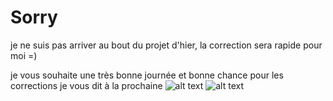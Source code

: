 # Sorry
je ne suis pas arriver au bout du projet d'hier, la correction sera rapide pour moi =)

je vous souhaite une très bonne journée et bonne chance pour les corrections 
je vous dit à la prochaine
![alt text](https://media1.tenor.com/images/040c72e2d9e25e0f5f393a7b984691e9/tenor.gif "Logo Title Text 1")
![alt text](http://www.tribunejuive.info/wp-content/uploads/2017/06/smiley-1.jpg "title new")
